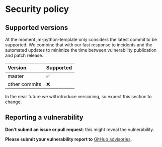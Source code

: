 # Security policy

## Supported versions

At the moment jm-python-template only considers the latest commit to be supported.
We combine that with our fast response to incidents and the automated updates
to minimize the time between vulnerability publication and patch release.

| Version       | Supported          |
| :------------ | :----------------- |
| master        | :white_check_mark: |
| other commits | :x:                |

In the near future we will introduce versioning, so expect this section to change.

## Reporting a vulnerability

**Don't submit an issue or pull request**: this might reveal the vulnerability.

**Please submit your vulnerability report to** [GitHub advisories].

 <!-- MARKDOWN LINKS & IMAGES -->

[GitHub advisories]: https://github.com/jmuelbert/jm-python-template/security/advisories/new
